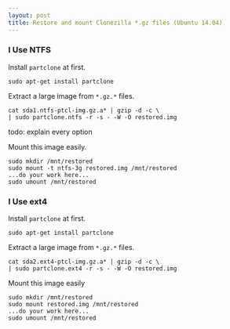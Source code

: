 ```yaml
---
layout: post
title: Restore and mount Clonezilla *.gz files (Ubuntu 14.04)
---
```


### I Use NTFS

Install `partclone` at first.

```
sudo apt-get install partclone
```

Extract a large image from `*.gz.*` files.

```
cat sda1.ntfs-ptcl-img.gz.a* | gzip -d -c \
| sudo partclone.ntfs -r -s - -W -O restored.img
```

todo: explain every option

Mount this image easily.

```
sudo mkdir /mnt/restored
sudo mount -t ntfs-3g restored.img /mnt/restored
...do your work here...
sudo umount /mnt/restored
```

### I Use ext4

Install `partclone` at first.

```
sudo apt-get install partclone
```

Extract a large image from `*.gz.*` files.

```
cat sda2.ext4-ptcl-img.gz.a* | gzip -d -c \
| sudo partclone.ext4 -r -s - -W -O restored.img
```

Mount this image easily

```
sudo mkdir /mnt/restored
sudo mount restored.img /mnt/restored
...do your work here...
sudo umount /mnt/restored
```
